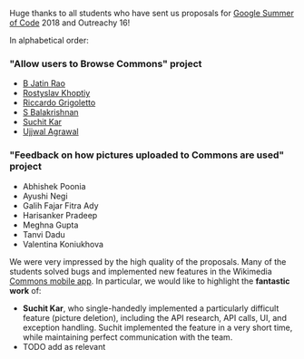 Huge thanks to all students who have sent us proposals for [Google Summer of Code](https://summerofcode.withgoogle.com/) 2018 and Outreachy 16!

In alphabetical order:

### "Allow users to Browse Commons" project

- [B Jatin Rao](https://phabricator.wikimedia.org/T190232)
- [Rostyslav Khoptiy](https://phabricator.wikimedia.org/T190640)
- [Riccardo Grigoletto](https://phabricator.wikimedia.org/T190661)
- [S Balakrishnan](https://phabricator.wikimedia.org/T188930)
- [Suchit Kar](https://phabricator.wikimedia.org/T190490)
- [Ujjwal Agrawal](https://phabricator.wikimedia.org/T188597)

### "Feedback on how pictures uploaded to Commons are used" project
- Abhishek Poonia
- Ayushi Negi 
- Galih Fajar Fitra Ady
- Harisanker Pradeep
- Meghna Gupta
- Tanvi Dadu
- Valentina Koniukhova 

We were very impressed by the high quality of the proposals. Many of the students solved bugs and implemented new features in the Wikimedia [Commons mobile app](https://commons-app.github.io/). In particular, we would like to highlight the **fantastic work** of:

- **Suchit Kar**, who single-handedly implemented a particularly difficult feature (picture deletion), including the API research, API calls, UI, and exception handling. Suchit implemented the feature in a very short time, while maintaining perfect communication with the team.
- TODO add as relevant